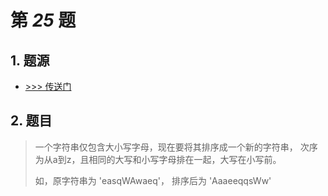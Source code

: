 # 第 *25* 题

## 1. 题源

- <a href="https://fishc.com.cn/thread-85542-1-1.html" target="_blank">>>> 传送门</a>

## 2. 题目

> 一个字符串仅包含大小写字母，现在要将其排序成一个新的字符串，
> 次序为从a到z，且相同的大写和小写字母排在一起，大写在小写前。
>
> 如，原字符串为 'easqWAwaeq'，
> 排序后为 'AaaeeqqsWw'